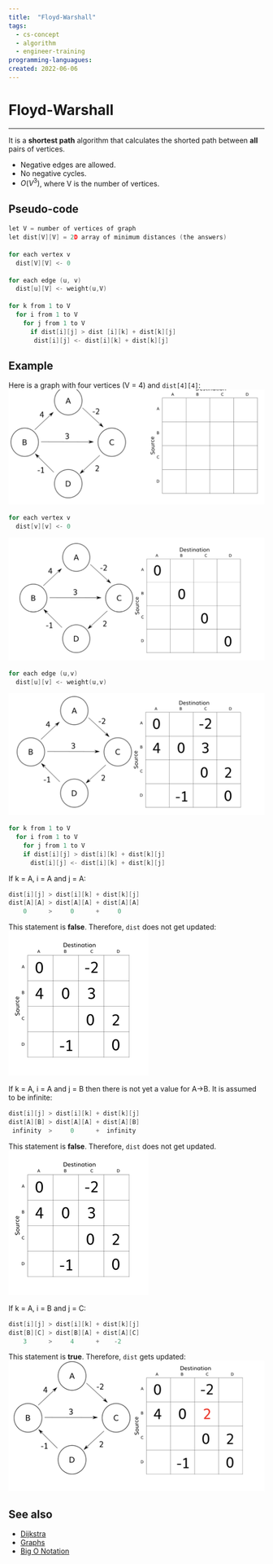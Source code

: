 ```yaml
---
title:  "Floyd-Warshall"
tags:
  - cs-concept
  - algorithm
  - engineer-training
programming-languagues:
created: 2022-06-06
---
```

# Floyd-Warshall
---
It is a **shortest path** algorithm that calculates the shorted path between **all** pairs of vertices.

- Negative edges are allowed.
- No negative cycles.
- $O(V^3)$, where V is the number of vertices.

## Pseudo-code
```c
let V = number of vertices of graph
let dist[V][V] = 2D array of minimum distances (the answers)

for each vertex v
  dist[V][V] <- 0

for each edge (u, v)
  dist[u][V] <- weight(u,V)

for k from 1 to V
  for i from 1 to V
    for j from 1 to V
      if dist[i][j] > dist [i][k] + dist[k][j]
       dist[i][j] <- dist[i][k] + dist[k][j]
```

## Example
Here is a graph with four vertices (V = 4) and `dist[4][4]`:
![](content/images/fw-graph1.png)

```c
for each vertex v
  dist[v][v] <- 0
```
![](content/images/fw-graph2.png)

```c
for each edge (u,v)
  dist[u][v] <- weight(u,v)
```
![](content/images/fw-graph3.png)

```c
for k from 1 to V
  for i from 1 to V
    for j from 1 to V
    if dist[i][j] > dist[i][k] + dist[k][j]
      dist[i][j] <- dist[i][k] + dist[k][j]
```

If k = A, i = A and j = A:
```c
dist[i][j] > dist[i][k] + dist[k][j]
dist[A][A] > dist[A][A] + dist[A][A]
    0      >     0      +     0
```

This statement is **false**. Therefore, `dist` does not get updated:
![](content/images/fw-graph4.png)

If k = A, i = A and j = B then there is not yet a value for A->B. It is assumed to be infinite:
```c
dist[i][j] > dist[i][k] + dist[k][j]
dist[A][B] > dist[A][A] + dist[A][B]
 infinity  >     0      +  infinity
```

This statement is **false**. Therefore, `dist` does not get updated.
![](content/images/fw-graph4.png)

If k = A, i = B and j = C:
```c
dist[i][j] > dist[i][k] + dist[k][j]
dist[B][C] > dist[B][A] + dist[A][C]
    3      >     4      +    -2
```

This statement is **true**. Therefore, `dist` gets updated:
![](content/images/fw-graph5.png)

## See also
- [Dijkstra](notes/dijkstra-algorithm.md)
- [Graphs](notes/graphs.md)
- [Big O Notation](notes/big-o-notation.md)

